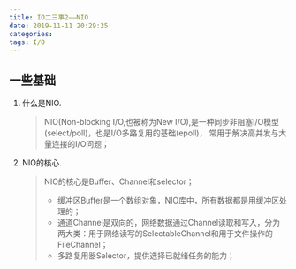 ```yaml
---
title: IO二三事2——NIO
date: 2019-11-11 20:29:25
categories:
tags: I/O
---
```

## 一些基础
1. 什么是NIO.
   >NIO(Non-blocking I/O,也被称为New I/O),是一种同步非阻塞I/O模型(select/poll)，也是I/O多路复用的基础(epoll)，
   常用于解决高并发与大量连接的I/O问题；
2. NIO的核心.
    >NIO的核心是Buffer、Channel和selector；
    >* 缓冲区Buffer是一个数组对象，NIO库中，所有数据都是用缓冲区处理的；
    >* 通道Channel是双向的，网络数据通过Channel读取和写入，分为两大类：用于网络读写的SelectableChannel和用于文件操作的FileChannel；
    >* 多路复用器Selector，提供选择已就绪任务的能力；
